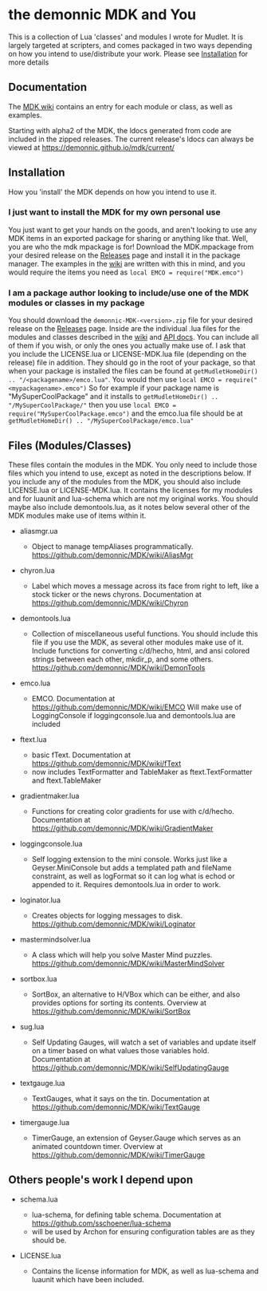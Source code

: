 # the demonnic MDK and You

This is a collection of Lua 'classes' and modules I wrote for Mudlet. It is largely targeted at scripters, and comes packaged in two ways depending on how you intend to use/distribute your work. Please see [Installation](#installation) for more details

## Documentation

The [MDK wiki](https://github.com/demonnic/MDK/wiki) contains an entry for each module or class, as well as examples.

Starting with alpha2 of the MDK, the ldocs generated from code are included in the zipped releases. The current release's ldocs can always be viewed at <https://demonnic.github.io/mdk/current/>

## Installation

How you 'install' the MDK depends on how you intend to use it.

### I just want to install the MDK for my own personal use

You just want to get your hands on the goods, and aren't looking to use any MDK items in an exported package for sharing or anything like that.
Well, you are who the mdk mpackage is for! Download the MDK.mpackage from your desired release on the [Releases](https://github.com/demonnic/MDK/releases) page and install it in the package manager. The examples in the [wiki](https://demonnic.github.io/mdk/current/) are written with this in mind, and you would require the items you need as `local EMCO = require("MDK.emco")`

### I am a package author looking to include/use one of the MDK modules or classes in my package

You should download the `demonnic-MDK-<version>.zip` file for your desired release on the [Releases](https://github.com/demonnic/MDK/releases) page.
Inside are the individual .lua files for the modules and classes described in the [wiki](https://demonnic.github.io/mdk/current/) and [API docs](https://demonnic.github.io/mdk/current/).
You can include all of them if you wish, or only the ones you actually make use of. I ask that you include the LICENSE.lua or LICENSE-MDK.lua file (depending on the release) file in addition.
They should go in the root of your package, so that when your package is installed the files can be found at `getMudletHomeDir() .. "/<packagename>/emco.lua"`. You would then use `local EMCO = require("<mypackagename>.emco")`
So for example if your package name is "MySuperCoolPackage" and it installs to `getMudletHomeDir() .. "/MySuperCoolPackage/"` then you use `local EMCO = require("MySuperCoolPackage.emco")` and the emco.lua file should be at `getMudletHomeDir() .. "/MySuperCoolPackage/emco.lua"`

## Files (Modules/Classes)

These files contain the modules in the MDK. You only need to include those files which you intend to use, except as noted in the descriptions below.
If you include any of the modules from the MDK, you should also include LICENSE.lua or LICENSE-MDK.lua. It contains the licenses for my modules and for luaunit and lua-schema which are not my original works.
You should maybe also include demontools.lua, as it notes below several other of the MDK modules make use of items within it.

* aliasmgr.ua
  * Object to manage tempAliases programmatically. <https://github.com/demonnic/MDK/wiki/AliasMgr>
  
* chyron.lua
  * Label which moves a message across its face from right to left, like a stock ticker or the news chyrons. Documentation at <https://github.com/demonnic/MDK/wiki/Chyron>

* demontools.lua
  * Collection of miscellaneous useful functions. You should include this file if you use the MDK, as several other modules make use of it. Include functions for converting c/d/hecho, html, and ansi colored strings between each other, mkdir_p, and some others. <https://github.com/demonnic/MDK/wiki/DemonTools>

* emco.lua
  * EMCO. Documentation at <https://github.com/demonnic/MDK/wiki/EMCO> Will make use of LoggingConsole if loggingconsole.lua and demontools.lua are included

* ftext.lua
  * basic fText. Documentation at <https://github.com/demonnic/MDK/wiki/fText>
  * now includes TextFormatter and TableMaker as ftext.TextFormatter and ftext.TableMaker

* gradientmaker.lua
  * Functions for creating color gradients for use with c/d/hecho. Documentation at <https://github.com/demonnic/MDK/wiki/GradientMaker>

* loggingconsole.lua
  * Self logging extension to the mini console. Works just like a Geyser.MiniConsole but adds a templated path and fileName constraint, as well as logFormat so it can log what is echod or appended to it. Requires demontools.lua in order to work.

* loginator.lua
  * Creates objects for logging messages to disk. <https://github.com/demonnic/MDK/wiki/Loginator>

* mastermindsolver.lua
  * A class which will help you solve Master Mind puzzles. <https://github.com/demonnic/MDK/wiki/MasterMindSolver>

* sortbox.lua
  * SortBox, an alternative to H/VBox which can be either, and also provides options for sorting its contents. Overview at <https://github.com/demonnic/MDK/wiki/SortBox>

* sug.lua
  * Self Updating Gauges, will watch a set of variables and update itself on a timer based on what values those variables hold. Documentation at <https://github.com/demonnic/MDK/wiki/SelfUpdatingGauge>

* textgauge.lua
  * TextGauges, what it says on the tin. Documentation at <https://github.com/demonnic/MDK/wiki/TextGauge>

* timergauge.lua
  * TimerGauge, an extension of Geyser.Gauge which serves as an animated countdown timer. Overview at <https://github.com/demonnic/MDK/wiki/TimerGauge>

## Others people's work I depend upon

* schema.lua
  * lua-schema, for defining table schema. Documentation at <https://github.com/sschoener/lua-schema>
  * will be used by Archon for ensuring configuration tables are as they should be.

* LICENSE.lua
  * Contains the license information for MDK, as well as lua-schema and luaunit which have been included.
